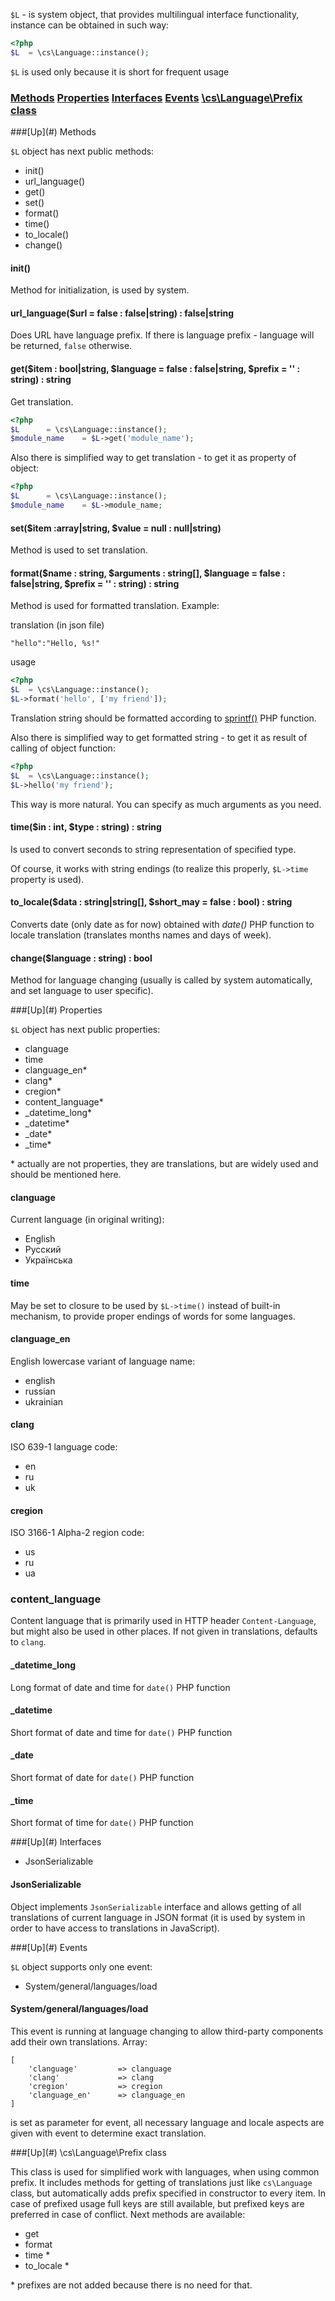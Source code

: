 `$L` - is system object, that provides multilingual interface functionality, instance can be obtained in such way:
```php
<?php
$L	= \cs\Language::instance();
```

`$L` is used only because it is short for frequent usage

### [Methods](#methods) [Properties](#properties) [Interfaces](#interfaces) [Events](#events) [\cs\Language\Prefix class](#prefix-class)

<a name="methods" />
###[Up](#) Methods

`$L` object has next public methods:
* init()
* url_language()
* get()
* set()
* format()
* time()
* to_locale()
* change()

#### init()
Method for initialization, is used by system.

#### url_language($url = false : false|string) : false|string
Does URL have language prefix. If there is language prefix - language will be returned, `false` otherwise.

#### get($item : bool|string, $language = false : false|string, $prefix = '' : string) : string
Get translation.
```php
<?php
$L		= \cs\Language::instance();
$module_name	= $L->get('module_name');
```

Also there is simplified way to get translation - to get it as property of object:
```php
<?php
$L		= \cs\Language::instance();
$module_name	= $L->module_name;
```

#### set($item :array|string, $value = null : null|string)
Method is used to set translation.

#### format($name : string, $arguments : string[], $language = false : false|string, $prefix = '' : string) : string
Method is used for formatted translation. Example:

translation (in json file)

```
"hello":"Hello, %s!"
```
usage
```php
<?php
$L	= \cs\Language::instance();
$L->format('hello', ['my friend']);
```

Translation string should be formatted according to [sprintf()](http://www.php.net/manual/en/function.sprintf.php) PHP function.

Also there is simplified way to get formatted string - to get it as result of calling of object function:
```php
<?php
$L	= \cs\Language::instance();
$L->hello('my friend');
```

This way is more natural. You can specify as much arguments as you need.

#### time($in : int, $type : string) : string
Is used to convert seconds to string representation of specified type.

Of course, it works with string endings (to realize this properly, `$L->time` property is used).

#### to_locale($data : string|string[], $short_may = false : bool) : string
Converts date (only date as for now) obtained with *date()* PHP function to locale translation (translates months names and days of week).

#### change($language : string) : bool
Method for language changing (usually is called by system automatically, and set language to user specific).

<a name="properties" />
###[Up](#) Properties

`$L` object has next public properties:

* clanguage
* time
* clanguage_en*
* clang*
* cregion*
* content_language*
* _datetime_long*
* _datetime*
* _date*
* _time*

\* actually are not properties, they are translations, but are widely used and should be mentioned here.

#### clanguage
Current language (in original writing):
* English
* Русский
* Українська

#### time
May be set to closure to be used by `$L->time()` instead of built-in mechanism, to provide proper endings of words for some languages.

#### clanguage_en
English lowercase variant of language name:
* english
* russian
* ukrainian

#### clang
ISO 639-1 language code:
* en
* ru
* uk

#### cregion
ISO 3166-1 Alpha-2 region code:
* us
* ru
* ua

### content_language
Content language that is primarily used in HTTP header `Content-Language`, but might also be used in other places. If not given in translations, defaults to `clang`.

#### _datetime_long
Long format of date and time for `date()` PHP function

#### _datetime
Short format of date and time for `date()` PHP function

#### _date
Short format of date for `date()` PHP function

#### _time
Short format of time for `date()` PHP function

<a name="interfaces" />
###[Up](#) Interfaces

* JsonSerializable

#### JsonSerializable
Object implements `JsonSerializable` interface and allows getting of all translations of current language in JSON format (it is used by system in order to have access to translations in JavaScript).

<a name="events" />
###[Up](#) Events

`$L` object supports only one event:
* System/general/languages/load

#### System/general/languages/load
This event is running at language changing to allow third-party components add their own translations. Array:

	[
		'clanguage'			=> clanguage
		'clang'				=> clang
		'cregion'			=> cregion
		'clanguage_en'		=> clanguage_en
	]
is set as parameter for event, all necessary language and locale aspects are given with event to determine exact translation.

<a name="prefix-class" />
###[Up](#) \cs\Language\Prefix class

This class is used for simplified work with languages, when using common prefix.
It includes methods for getting of translations just like `cs\Language` class, but automatically adds prefix specified in constructor to every item.
In case of prefixed usage full keys are still available, but prefixed keys are preferred in case of conflict.
Next methods are available:

* get
* format
* time *
* to_locale *

\* prefixes are not added because there is no need for that.
